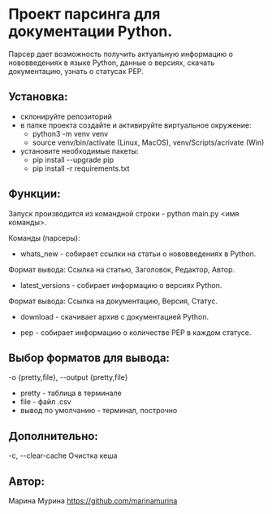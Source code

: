 # Проект парсинга для документации Python.

Парсер дает возможность получить актуальную информацию о нововведениях в языке Python, данные о версиях, скачать документацию, узнать о статусах PEP.

## Установка:
* склонируйте репозиторий 
* в папке проекта создайте и активируйте виртуальное окружение:
    * python3 -m venv venv
    * source venv/bin/activate (Linux, MacOS), venv/Scripts/acrivate (Win)
* установите необходимые пакеты:
    * pip install --upgrade pip
    * pip install -r requirements.txt

## Функции:
Запуск производится из командной строки - python main.py <имя команды>.

Команды (парсеры):

* whats_new - cобирает ссылки на статьи о нововведениях в Python. 

Формат вывода: Ссылка на статью, Заголовок, Редактор, Aвтор.

* latest_versions - собирает информацию о версиях Python. 

Формат вывода: Ссылка на документацию, Версия, Статус.

* download - скачивает архив с документацией Python.

* pep - собирает информацию о количестве PEP в каждом статусе.

## Выбор форматов для вывода:
-o {pretty,file}, --output {pretty,file}
* pretty - таблица в терминале
* file - файл .csv
* вывод по умолчанию - терминал, построчно

## Дополнительно:
-c, --clear-cache Очистка кеша

## Автор:

Марина Мурина https://github.com/marinamurina